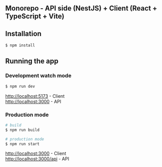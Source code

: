 ## Monorepo - API side (NestJS) + Client (React + TypeScript + Vite)

## Installation

```bash
$ npm install
```

## Running the app
### Development watch mode
```bash
$ npm run dev
```
[http://localhost:5173](http://localhost:5173) - Client  
[http://localhost:3000](http://localhost:3000) - API

### Production mode
```bash
# build
$ npm run build

# production mode
$ npm run start
```

[http://localhost:3000](http://localhost:3000) - Client  
[http://localhost:3000/api](http://localhost:3000/api) - API